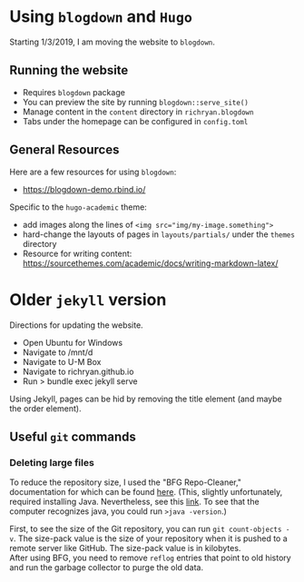 # Using `blogdown` and `Hugo`
Starting 1/3/2019, I am moving the website to `blogdown`.

## Running the website
- Requires `blogdown` package
- You can preview the site by running `blogdown::serve_site()`
- Manage content in the `content` directory in `richryan.blogdown`
- Tabs under the homepage can be configured in `config.toml`

## General Resources
Here are a few resources for using `blogdown`:
- https://blogdown-demo.rbind.io/

Specific to the `hugo-academic` theme:
- add images along the lines of `<img src="img/my-image.something">`
- hard-change the layouts of pages in `layouts/partials/` under the `themes` directory
- Resource for writing content: https://sourcethemes.com/academic/docs/writing-markdown-latex/


# Older `jekyll` version
Directions for updating the website.

- Open Ubuntu for Windows
- Navigate to /mnt/d
- Navigate to U-M Box
- Navigate to richryan.github.io
- Run > bundle exec jekyll serve

Using Jekyll, pages can be hid by removing the title element (and maybe the order element).

## Useful `git` commands
### Deleting large files
To reduce the repository size, 
I used the "BFG Repo-Cleaner," 
documentation for which can be found [here](https://rtyley.github.io/bfg-repo-cleaner/).
(This, slightly unfortunately, required installing Java.
Nevertheless, see this [link](https://confluence.atlassian.com/bitbucket/reduce-repository-size-321848262.html).
To see that the computer recognizes java,
you could run `>java -version`.)

First, to see the size of the Git repository,
you can run `git count-objects -v`.
The size-pack value is the size of your repository when it is pushed to a remote server like GitHub. 
The size-pack value is in kilobytes.  
After using BFG, 
you need to remove `reflog` entries that point to old history and
run the garbage collector to purge the old data.